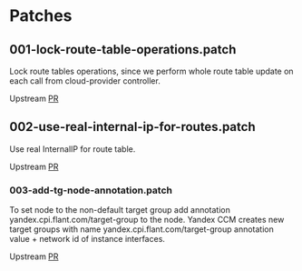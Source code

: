 # Patches

## 001-lock-route-table-operations.patch

Lock route tables operations, since we perform whole route table update on each call from cloud-provider controller.

Upstream [PR](https://github.com/deckhouse/yandex-cloud-controller-manager/pull/48)

## 002-use-real-internal-ip-for-routes.patch

Use real InternalIP for route table.

Upstream [PR](https://github.com/deckhouse/yandex-cloud-controller-manager/pull/53)

### 003-add-tg-node-annotation.patch

To set node to the non-default target group add annotation yandex.cpi.flant.com/target-group to the node. Yandex CCM creates new target groups with name yandex.cpi.flant.com/target-group annotation value + network id of instance interfaces.

Upstream [PR](https://github.com/deckhouse/yandex-cloud-controller-manager/pull/60)
